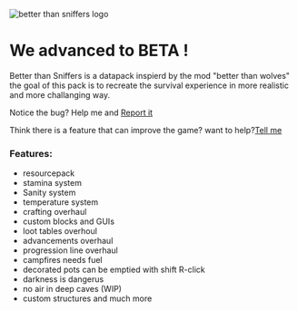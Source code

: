 ![better than sniffers logo](https://cdn.modrinth.com/data/cached_images/c80a00843574d965576770c05f885c570e1bd47d.png)
# We advanced to BETA !

Better than Sniffers is a datapack inspierd by the mod "better than wolves" 
the goal of this pack is to recreate the survival experience in more realistic and more challanging way.

Notice the bug? Help me and [Report it](https://github.com/dvirov/better_than_sniffers/issues/new/choose)

Think there is a feature that can improve the game? want to help?[Tell me](https://github.com/dvirov/better_than_sniffers/issues/new/choose)






### Features: 
- resourcepack
- stamina system  
- Sanity system
- temperature system 
- crafting overhaul
- custom blocks and GUIs
- loot tables overhoul
- advancements overhaul
- progression line overhaul
- campfires needs fuel 
- decorated pots can be emptied with shift R-click
- darkness is dangerus
- no air in deep caves (WIP)
- custom structures 
 and much more
